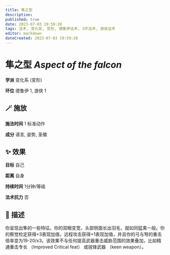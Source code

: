 ```yaml
---
title: 隼之型
description: 
published: true
date: 2023-07-03 19:59:28
tags: 法术, 变化系, 变形, 德鲁伊法术, 1环法术, 游侠法术
editor: markdown
dateCreated: 2023-07-03 19:59:28
---
```


# **隼之型** *Aspect of the falcon*

**学派** 变化系 (变形) 

**环位** 德鲁伊 1, 游侠 1

## 🪄 施放

**施法时间** 1 标准动作

**成分** 语言, 姿势, 圣徽

## ✨ 效果 

**目标** 自己 

**距离** 自身  

**持续时间** 1分钟/等级 

**法术抗力** 否

## 📖 描述

你呈现出隼的一些特征。你的双眼变宽，头部侧面长出羽毛，就如同猛禽一般。你的察觉检定获得+3表现加值，远程攻击获得+1表现加值，并且你的弓与弩的重击倍率变为19-20/x3。该效果不与任何提高武器重击威胁范围的效果叠加，比如精通重击专长 （Improved Critical feat） 或锐锋武器 （keen weapon）。
    